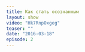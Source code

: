 ```yaml
---
title: Как стать осознанным
layout: show
video: "Hk7RnpOxgeg"
teaser: ""
date: "2016-03-18"
episode: 2
---
```


